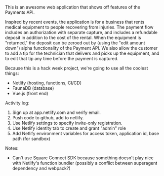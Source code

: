 This is an awesome web application that shows off features of the Payments API.

Inspired by recent events, the application is for a business that rents medical equipment to
people recovering from injuries.  The payment flow includes an authorization with separate
capture, and includes a refundable deposit in addition to the cost of the rental.  When the
equipment is "returned," the deposit can be zeroed out by (using the "edit amount down")
alpha functionality of the Payment API.  We also allow the customer to add a tip for the
technician that delivers and picks up the equipment, and to edit that tip any time before the
payment is captured.

Because this is a hack week project, we're going to use all the coolest things:
* Netlify (hosting, functions, CI/CD)
* FaunaDB (database)
* Vue.js (front end)

Activity log:

1. Sign up at app.netlify.com and verify email.
2. Push code to github, add to netlify.
3. Use Netlify settings to specify invite-only registration.
4. Use Netlify identity tab to create and grant "admin" role
5. Add Netlify environment variables for access token, application id, base path (for sandbox)

Notes:

* Can't use Square Connect SDK because something doesn't play nice with Netlify's function bundler (possibly a conflict between superagent dependency and webpack?)
